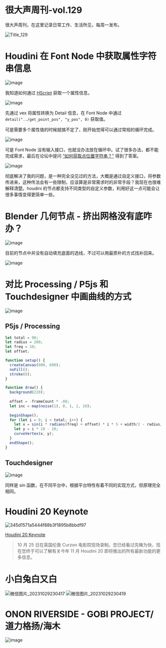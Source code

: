 # 很大声周刊-vol.129
很大声周刊，在这里记录日常工作、生活所见，每周一发布。

![Title_129](https://github.com/hendasheng/HenDaShengWeekly/assets/20842136/fa83a4bc-73bb-47fd-b09f-32fe187a6e8b)

# Houdini 在 Font Node 中获取属性字符串信息
![image](https://github.com/hendasheng/lirujinzhi-web/assets/20842136/5186ecdd-94a6-4f2a-9949-66ea6228c29b)

我知道如何通过 [HScript](https://www.sidefx.com/docs/houdini/commands/index.html) 获取一个属性信息。

![image](https://github.com/hendasheng/lirujinzhi-web/assets/20842136/eb010955-eff2-426a-aa2f-b27c1e7d33b8)

先通过 vex 将属性转换为 Detail 信息，在 Font Node 中通过 `detail("../get_point_pos", "y_pos", 0)` 获取值。

可是需要多个属性值的时候就搞不定了，刚开始觉得可以通过常规的循环完成。

![image](https://github.com/hendasheng/lirujinzhi-web/assets/20842136/38d099b4-03e0-48e7-a326-0aee2db929e0)

可是 Font Node 没有输入接口，也就没办法放在循环中。试了很多办法，都不能完成需求，最后在论坛中提问 [“如何获取点位置字符串？”](https://www.sidefx.com/forum/topic/92658/) 得到了答案。

![image](https://github.com/hendasheng/lirujinzhi-web/assets/20842136/c218e937-cd88-4df1-acf3-4e294f8f1062)

彻底解决了我的问题，是一种完全没见过的方法，大概是通过自定义接口，将参数传进来，这种传法会有一些限制，应该算是非常需求时的非常手段？我现在也很难解释清楚。houdini 的节点都支持不同类型的自定义参数，利用好这一点可能会让很多事情变得更简单一些。

# Blender 几何节点 - 挤出网格没有底咋办？

![image](https://github.com/hendasheng/lirujinzhi-web/assets/20842136/682edfd3-5f7b-49aa-85c6-c71690814ea0)

目前的节点中并没有自动填充底面的选线，不过可以用最质朴的方式找补回来。

![image](https://github.com/hendasheng/lirujinzhi-web/assets/20842136/f2d2fd01-0b82-4ca2-8058-561b20e8ecc4)

# 对比 Processing / P5js 和 Touchdesigner 中画曲线的方式
![image](https://github.com/hendasheng/lirujinzhi-web/assets/20842136/0809ab24-6f3c-4c09-aeaa-134713792476)


## P5js / Processing
``` js
let total = 90;
let radius = 200;
let freq = 10;
let offset;

function setup() {
  createCanvas(800, 600);
  noFill();
  stroke(0);
}

function draw() {
  background(220);
  
  offset = -frameCount * .08;
  let inc = map(noise(1), 0, 1, 1, 10);
  
  beginShape();
  for (let i = 0; i < total; i++) {
    let x = sin(i * radians(freq) + offset) * i * 5 + width/2 - radius/4;
    let y = i * 10 - 10;
    curveVertex(x, y);
  }
  endShape();
}
```

## Touchdesigner
![image](https://github.com/hendasheng/lirujinzhi-web/assets/20842136/a04457fc-99ab-44e3-ac1e-393b20008137)

同样是 sin 函数，在不同平台中，根据平台特性有着不同的实现方式，但原理完全相同。

# Houdini 20 Keynote
![345d1571a5444f88b3f1895b8bbdf97](https://github.com/hendasheng/lirujinzhi-web/assets/20842136/32f88f24-4c29-4b62-b6d1-cbd197ef0857)

[Houdini 20 Keynote](https://www.sidefx.com/community/houdini-20-keynote/)

> 10 月 25 日在英国伦敦 Curzon 电影院现场录制。您已经看过先睹为快，现在您终于可以了解有关今年 11 月 Houdini 20 即将推出的所有最新功能的更多信息。

# 小白兔白又白
![微信图片_20231029230417](https://github.com/hendasheng/lirujinzhi-web/assets/20842136/6918bfdb-307d-4e38-9032-e915c74ce7f3)
![微信图片_20231029230419](https://github.com/hendasheng/lirujinzhi-web/assets/20842136/5a08f2eb-087d-41e3-ac75-209f0a42b161)


# ONON RIVERSIDE - GOBI PROJECT/道力格扬/海木
![image](https://github.com/hendasheng/lirujinzhi-web/assets/20842136/4ce5700a-f0e1-4bb9-992d-ea98122c6d39)